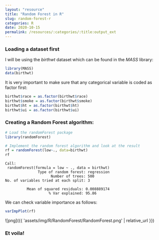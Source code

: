```yaml
---
layout: "resource"
title: "Random Forest in R"
slug: random-forest-r
categories: R
date: 2020-10-15
permalink: /resources/:categories/:title:output_ext
---
```


### Loading a dataset first

I will be using the _birthwt_ dataset which can be found in the _MASS_ library:

```r
library(MASS)
data(birthwt)
```

It is very important to make sure that any categorical variable is coded as factor first:

```r
birthwt$race = as.factor(birthwt$race)
birthwt$smoke = as.factor(birthwt$smoke)
birthwt$ht = as.factor(birthwt$ht)
birthwt$ui = as.factor(birthwt$ui)
```

### Creating a Random Forest algorithm:

```r
# Load the randomForest package
library(randomForest)

# Implement the random forest algorithm and look at the result
rf = randomForest(low~., data=birthwt)
rf
```
```
Call:
 randomForest(formula = low ~ ., data = birthwt) 
               Type of random forest: regression
                     Number of trees: 500
No. of variables tried at each split: 3

          Mean of squared residuals: 0.008889174
                    % Var explained: 95.86
```

We can check variable importance as follows:

```r
varImpPlot(rf)
```
![png]({{ 'assets/img/R/RandomForest/RandomForest.png' | relative_url }})

### Et voila!